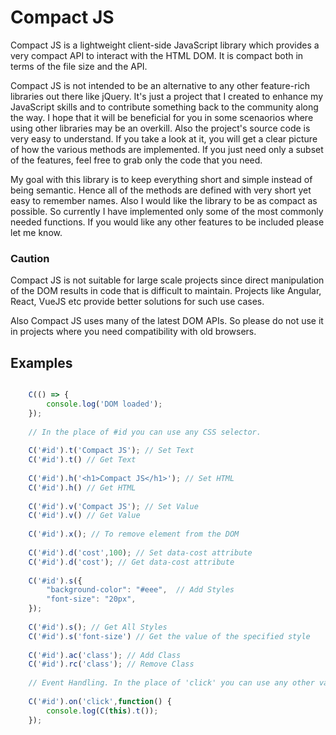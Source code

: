 # Compact JS

Compact JS is a lightweight client-side JavaScript library which provides a very compact API to interact with the HTML DOM. It is compact both in terms of the file size and the API. 

Compact JS is not intended to be an alternative to any other feature-rich libraries out there like jQuery. It's just a project that I created to enhance my JavaScript skills and to contribute something back to the community along the way. I hope that it will be beneficial for you in some scenaorios where using other libraries may be an overkill. Also the project's source code is very easy to understand. If you take a look at it, you will get a clear picture of how the various methods are implemented. If you just need only a subset of the features, feel free to grab only the code that you need.

My goal with this library is to keep everything short and simple instead of being semantic. Hence all of the methods are defined with very short yet easy to remember names. Also I would like the library to be as compact as possible. So currently I have implemented only some of the most commonly needed functions. If you would like any other features to be included please let me know.

### Caution

Compact JS is not suitable for large scale projects since direct manipulation of the DOM results in code that is difficult to maintain. Projects like Angular, React, VueJS etc provide better solutions for such use cases. 

Also Compact JS uses many of the latest DOM APIs. So please do not use it in projects where you need compatibility with old browsers.

## Examples 

```javascript

    C(() => {
        console.log('DOM loaded');
    });
    
    // In the place of #id you can use any CSS selector. 
    
    C('#id').t('Compact JS'); // Set Text
    C('#id').t() // Get Text
    
    C('#id').h('<h1>Compact JS</h1>'); // Set HTML
    C('#id').h() // Get HTML
    
    C('#id').v('Compact JS'); // Set Value
    C('#id').v() // Get Value
    
    C('#id').x(); // To remove element from the DOM
    
    C('#id').d('cost',100); // Set data-cost attribute
    C('#id').d('cost'); // Get data-cost attribute
    
    C('#id').s({
        "background-color": "#eee",  // Add Styles
        "font-size": "20px",
    });
    
    C('#id').s(); // Get All Styles
    C('#id').s('font-size') // Get the value of the specified style
    
    C('#id').ac('class'); // Add Class
    C('#id').rc('class'); // Remove Class
    
    // Event Handling. In the place of 'click' you can use any other valid event name
    
    C('#id').on('click',function() { 
        console.log(C(this).t()); 
    }); 
    
    
 ```
